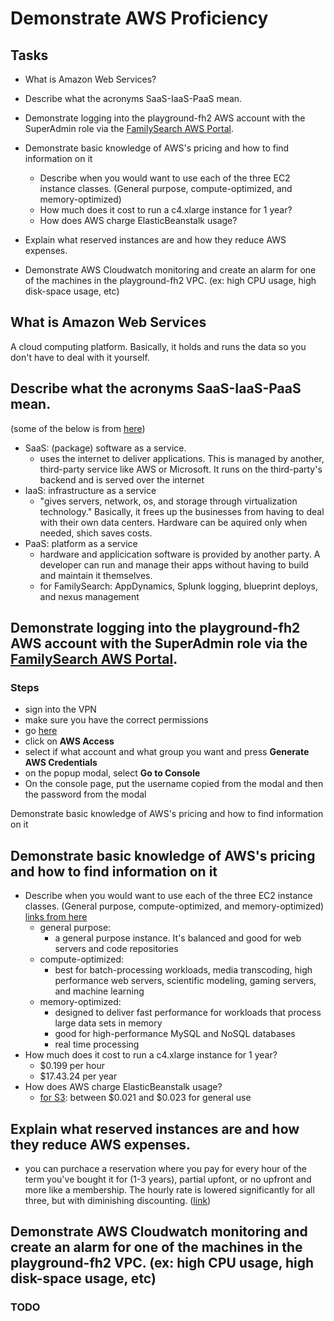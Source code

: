 # Demonstrate AWS Proficiency

## Tasks

* What is Amazon Web Services?
* Describe what the acronyms SaaS-IaaS-PaaS mean.
* Demonstrate logging into the playground-fh2 AWS account with the SuperAdmin role via the [FamilySearch AWS Portal](https://fhconfluence.churchofjesuschrist.org/display/DPT/Engineering+Tools+Portal+-+AWS+Access).
* Demonstrate basic knowledge of AWS's pricing and how to find information on it
    * Describe when you would want to use each of the three EC2 instance classes. (General purpose, compute-optimized, and memory-optimized)
    * How much does it cost to run a c4.xlarge instance for 1 year?
    * How does AWS charge ElasticBeanstalk usage?
* Explain what reserved instances are and how they reduce AWS expenses.

* Demonstrate AWS Cloudwatch monitoring and create an alarm for one of the machines in the playground-fh2 VPC.  (ex: high CPU usage, high disk-space usage, etc)

## What is Amazon Web Services
A cloud computing platform. Basically, it holds and runs the data so you don't have to deal with it yourself.

## Describe what the acronyms SaaS-IaaS-PaaS mean.
(some of the below is from [here](https://www.bmc.com/blogs/saas-vs-paas-vs-iaas-whats-the-difference-and-how-to-choose/))
* SaaS: (package) software as a service.
    * uses the internet to deliver applications. This is managed by another, third-party service like AWS or Microsoft. It runs on the third-party's backend and is served over the internet
* IaaS: infrastructure as a service
    * "gives servers, network, os, and storage through virtualization technology." Basically, it frees up the businesses from having to deal with their own data centers. Hardware can be aquired only when needed, shich saves costs.
* PaaS: platform as a service
    * hardware and applicication software is provided by another party. A developer can run and manage their apps without having to build and maintain it themselves.
    * for FamilySearch: AppDynamics, Splunk logging, blueprint deploys, and nexus management

## Demonstrate logging into the playground-fh2 AWS account with the SuperAdmin role via the [FamilySearch AWS Portal](https://fhconfluence.churchofjesuschrist.org/display/DPT/Engineering+Tools+Portal+-+AWS+Access).
### Steps
* sign into the VPN
* make sure you have the correct permissions
* go [here](http://portal.fsdpt.net/engtools/portal/app/mod)
* click on **AWS Access**
* select if what account and what group you want and press **Generate AWS Credentials**
* on the popup modal, select **Go to Console**
* On the console page, put the username copied from the modal and then the password from the modal

Demonstrate basic knowledge of AWS's pricing and how to find information on it

## Demonstrate basic knowledge of AWS's pricing and how to find information on it
* Describe when you would want to use each of the three EC2 instance classes. (General purpose, compute-optimized, and memory-optimized) [links from here](https://aws.amazon.com/ec2/instance-types/)
    * general purpose:
        * a general purpose instance. It's balanced and good for web servers and code repositories
    * compute-optimized:
        * best for batch-processing workloads, media transcoding, high performance web servers, scientific modeling, gaming servers, and machine learning
    * memory-optimized: 
        * designed to deliver fast performance for workloads that process large data sets in memory 
        * good for high-performance MySQL and NoSQL databases
        * real time processing
* How much does it cost to run a c4.xlarge instance for 1 year?
    * $0.199 per hour
    * $17.43.24 per year
* How does AWS charge ElasticBeanstalk usage?
    * [for S3](https://aws.amazon.com/s3/pricing/): between $0.021 and $0.023 for general use


## Explain what reserved instances are and how they reduce AWS expenses.
* you can purchace a reservation where you pay for every hour of the term you've bought it for (1-3 years), partial upfont, or no upfront and more like a membership. The hourly rate is lowered significantly for all three, but with diminishing discounting. ([link](https://docs.aws.amazon.com/AWSEC2/latest/UserGuide/ec2-reserved-instances.html))

## Demonstrate AWS Cloudwatch monitoring and create an alarm for one of the machines in the playground-fh2 VPC. (ex: high CPU usage, high disk-space usage, etc)
### TODO